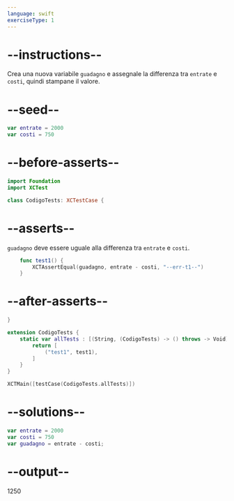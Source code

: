 ```yaml
---
language: swift
exerciseType: 1
---
```


# --instructions--

Crea una nuova variabile `guadagno` e assegnale la differenza tra `entrate` e `costi`, quindi stampane il valore.

# --seed--

```swift
var entrate = 2000
var costi = 750
```

# --before-asserts--

```swift
import Foundation
import XCTest

class CodigoTests: XCTestCase {
```

# --asserts--

`guadagno` deve essere uguale alla differenza tra `entrate` e `costi`.

```swift
    func test1() {
        XCTAssertEqual(guadagno, entrate - costi, "--err-t1--")
    }
```

# --after-asserts--

```swift
}

extension CodigoTests {
    static var allTests : [(String, (CodigoTests) -> () throws -> Void)] {
        return [
            ("test1", test1),
        ]
    }
}

XCTMain([testCase(CodigoTests.allTests)])
```

# --solutions--

```swift
var entrate = 2000
var costi = 750
var guadagno = entrate - costi;
```

# --output--

1250

